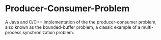 # Producer-Consumer-Problem
A Java and C/C++ implementation of the the producer-consumer problem, also known as the bounded-buffer problem, a classic example of a multi-process synchronization problem.
